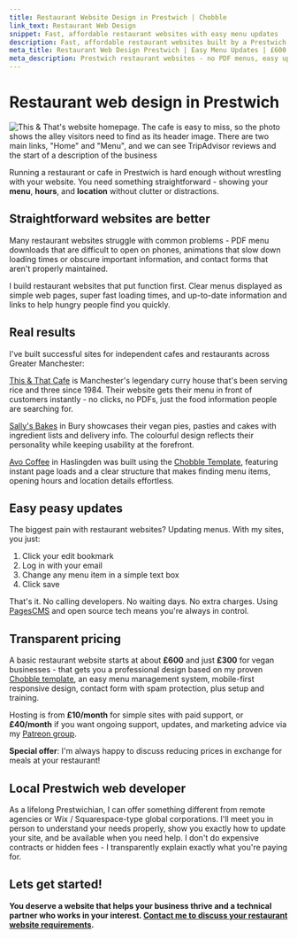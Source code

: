 ```yaml
---
title: Restaurant Website Design in Prestwich | Chobble
link_text: Restaurant Web Design
snippet: Fast, affordable restaurant websites with easy menu updates
description: Fast, affordable restaurant websites built by a Prestwich local. Easy menu updates, no PDFs, mobile-friendly. From £600. Will work for food!
meta_title: Restaurant Web Design Prestwich | Easy Menu Updates | £600
meta_description: Prestwich restaurant websites - no PDF menus, easy updates, fast loading - £600 (£300 for vegan places) - will work for food - local developer
---
```


# Restaurant web design in Prestwich

![This & That's website homepage. The cafe is easy to miss, so the photo shows the alley visitors need to find as its header image. There are two main links, "Home" and "Menu", and we can see TripAdvisor reviews and the start of a description of the business](/assets/examples/this-and-that.png)

Running a restaurant or cafe in Prestwich is hard enough without wrestling with your website. You need something straightforward - showing your **menu**, **hours**, and **location** without clutter or distractions.

## Straightforward websites are better

Many restaurant websites struggle with common problems - PDF menu downloads that are difficult to open on phones, animations that slow down loading times or obscure important information, and contact forms that aren't properly maintained.

I build restaurant websites that put function first. Clear menus displayed as simple web pages, super fast loading times, and up-to-date information and links to help hungry people find you quickly.

## Real results

I've built successful sites for independent cafes and restaurants across Greater Manchester:

[This & That Cafe](/examples/this-and-that/) is Manchester's legendary curry house that's been serving rice and three since 1984. Their website gets their menu in front of customers instantly - no clicks, no PDFs, just the food information people are searching for.

[Sally's Bakes](/examples/sallys-bakes/) in Bury showcases their vegan pies, pasties and cakes with ingredient lists and delivery info. The colourful design reflects their personality while keeping usability at the forefront.

[Avo Coffee](/examples/avo-coffee/) in Haslingden was built using the [Chobble Template](/services/chobble-template/), featuring instant page loads and a clear structure that makes finding menu items, opening hours and location details effortless.

## Easy peasy updates

The biggest pain with restaurant websites? Updating menus. With my sites, you just:

1. Click your edit bookmark
2. Log in with your email
3. Change any menu item in a simple text box
4. Click save

That's it. No calling developers. No waiting days. No extra charges. Using [PagesCMS](https://pagescms.org) and open source tech means you're always in control.

## Transparent pricing

A basic restaurant website starts at about **£600** and just **£300** for vegan businesses - that gets you a professional design based on my proven [Chobble template](/services/chobble-template/), an easy menu management system, mobile-first responsive design, contact form with spam protection, plus setup and training.

Hosting is from **£10/month** for simple sites with paid support, or **£40/month** if you want ongoing support, updates, and marketing advice via my [Patreon group](/services/patreon/).

**Special offer**: I'm always happy to discuss reducing prices in exchange for meals at your restaurant!

## Local Prestwich web developer

As a lifelong Prestwichian, I can offer something different from remote agencies or Wix / Squarespace-type global corporations. I'll meet you in person to understand your needs properly, show you exactly how to update your site, and be available when you need help. I don't do expensive contracts or hidden fees - I transparently explain exactly what you're paying for.

## Lets get started!

**You deserve a website that helps your business thrive and a technical partner who works in your interest. [Contact me to discuss your restaurant website requirements](/contact/).**
